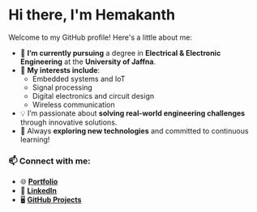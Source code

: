 # Hi there, I'm Hemakanth 

Welcome to my GitHub profile! Here's a little about me:  

- 🌱 **I’m currently pursuing** a degree in **Electrical & Electronic Engineering** at the **University of Jaffna**.  
- 🔭 **My interests include**:  
  - Embedded systems and IoT  
  - Signal processing  
  - Digital electronics and circuit design  
  - Wireless communication  
- 💡 I’m passionate about **solving real-world engineering challenges** through innovative solutions.  
- 🌟 Always **exploring new technologies** and committed to continuous learning!  

### 📫 Connect with me:  
- 🌐 [**Portfolio**](https://hemakanthnatkunaraja.github.io/Website/)  
- 💼 [**LinkedIn**](https://www.linkedin.com/in/hemakanth-natkunaraja-232aa2245/)  
- 🖥️ [**GitHub Projects**]((https://github.com/HemakanthNatkunaraja/HemakanthNatkunaraja/edit/main/README.md))  
